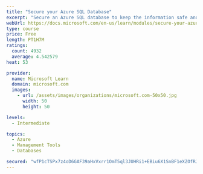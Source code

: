 ```yaml
---
title: "Secure your Azure SQL Database"
excerpt: "Secure an Azure SQL database to keep the information safe and diagnose potential security concerns as they happen."
webUrl: https://docs.microsoft.com/en-us/learn/modules/secure-your-azure-sql-database/
type: course
price: Free
length: PT1H7M
ratings:
  count: 4932
  average: 4.542579
heat: 53

provider:
  name: Microsoft Learn
  domain: microsoft.com
  images:
    - url: /assets/images/organizations/microsoft.com-50x50.jpg
      width: 50
      height: 50

levels:
  - Intermediate

topics:
  - Azure
  - Management Tools
  - Databases

secured: "wfP1cTSPx7z4oD6GAF39aHxVxrr1OmT5ql3JUHRi1+EBiu6X1SnBF1eXZOfRJuCquIb5kv8F/VysoXcT2J8pAxZpgeyQWhLHRq2Of9DIkiyisja2MYVLZqtsqWM3kaVKMBmrIE6WiRcQGmmixU0dtUJJw8u/eo+scu8ac0mewtiKLdR19judMf/Bfm6Y6YQ1vmK5TUK54QzS0PbFUgWs0As9tFKwTS7MzU78HavckQODvfN5fuXZFio4X3OmF1sm9O+9t2hKv48KBcGH9b1t4ntYMXuFd5A3+H6oiAc4dJwCbO4aupMwDDWFKKim5RifPJIWR4u+rxHFaS3GnvlibxUKK23PTf+wtz0EPxs2u0gfZMNlNxtESBd4H+gup+JN93VUDnLC2daOQwZZALOv8rbpecjQuQpFnPb+3Y2tYlw=;QBrYAVi9WpZXu6D4X3zVBA=="
---
```


